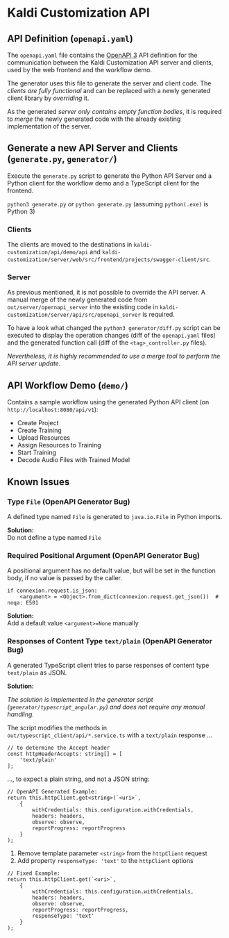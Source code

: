 # Kaldi Customization API

## API Definition (`openapi.yaml`)

The `openapi.yaml` file contains the [OpenAPI 3](https://github.com/OAI/OpenAPI-Specification/blob/master/versions/3.0.0.md) API definition for the communication between the Kaldi Customization API server and clients, used by the web frontend and the workflow demo.

The generator uses this file to generate the server and client code. The *clients are fully functional* and can be replaced with a newly generated client library by *overriding* it.

As the generated *server only contains empty function bodies*, it is required to *merge* the newly generated code with the already existing implementation of the server. 


## Generate a new API Server and Clients (`generate.py`, `generator/`)

Execute the `generate.py` script to generate the Python API Server and a Python client for the workflow demo and a TypeScript client for the frontend.

```python3 generate.py``` *or* ```python generate.py``` (assuming `python(.exe)` is Python 3)

### Clients

The clients are moved to the destinations in `kaldi-customization/api/demo/api` and `kaldi-customization/server/web/src/frontend/projects/swagger-client/src`.

### Server

As previous mentioned, it is not possible to override the API server. A manual merge of the newly generated code from `out/server/opernapi_server` into the existing code in `kaldi-customization/server/api/src/openapi_server` is required.

To have a look what changed the `python3 generator/diff.py` script can be executed to display the operation changes (diff of the `openapi.yaml` files) and the generated function call (diff of the `<tag>_controller.py` files).

*Nevertheless, it is highly recommended to use a merge tool to perform the API server update.*


## API Workflow Demo (`demo/`)

Contains a sample workflow using the generated Python API client (on `http://localhost:8080/api/v1`):
 * Create Project
 * Create Training
 * Upload Resources
 * Assign Resources to Training
 * Start Training
 * Decode Audio Files with Trained Model


## Known Issues

### Type `File` (OpenAPI Generator Bug)
A defined type named `File` is generated to `java.io.File` in Python imports.

**Solution:**  
Do not define a type named `File`

### Required Positional Argument (OpenAPI Generator Bug)
A positional argument has no default value, but will be set in the function body, if no value is passed by the caller.

```
if connexion.request.is_json:
    <argument> = <Object>.from_dict(connexion.request.get_json())  # noqa: E501
```

**Solution:**  
Add a default value `<argument>=None` manually

### Responses of Content Type `text/plain` (OpenAPI Generator Bug)
A generated TypeScript client tries to parse responses of content type `text/plain` as JSON.

**Solution:**

*The solution is implemented in the generator script (`generator/typescript_angular.py`) and does not require any manual handling.*

The script modifies the methods in `out/typescript_client/api/*.service.ts` with a `text/plain` response ...

```
// to determine the Accept header
const httpHeaderAccepts: string[] = [
    'text/plain'
];
```

..., to expect a plain string, and not a JSON string:

```
// OpenAPI Generated Example:
return this.httpClient.get<string>(`<uri>`,
    {
        withCredentials: this.configuration.withCredentials,
        headers: headers,
        observe: observe,
        reportProgress: reportProgress
    }
);
```

1. Remove template parameter `<string>` from the `httpClient` request
2. Add property `responseType: 'text'` to the `httpClient` options

```
// Fixed Example:
return this.httpClient.get(`<uri>`,
    {
        withCredentials: this.configuration.withCredentials,
        headers: headers,
        observe: observe,
        reportProgress: reportProgress,
        responseType: 'text'
    }
);
```
